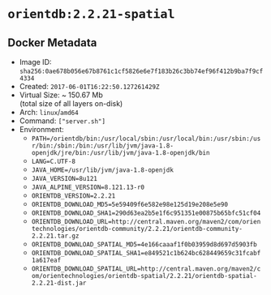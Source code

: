 # `orientdb:2.2.21-spatial`

## Docker Metadata

- Image ID: `sha256:0ae678b056e67b8761c1cf5826e6e7f183b26c3bb74ef96f412b9ba7f9cf4334`
- Created: `2017-06-01T16:22:50.127261429Z`
- Virtual Size: ~ 150.67 Mb  
  (total size of all layers on-disk)
- Arch: `linux`/`amd64`
- Command: `["server.sh"]`
- Environment:
  - `PATH=/orientdb/bin:/usr/local/sbin:/usr/local/bin:/usr/sbin:/usr/bin:/sbin:/bin:/usr/lib/jvm/java-1.8-openjdk/jre/bin:/usr/lib/jvm/java-1.8-openjdk/bin`
  - `LANG=C.UTF-8`
  - `JAVA_HOME=/usr/lib/jvm/java-1.8-openjdk`
  - `JAVA_VERSION=8u121`
  - `JAVA_ALPINE_VERSION=8.121.13-r0`
  - `ORIENTDB_VERSION=2.2.21`
  - `ORIENTDB_DOWNLOAD_MD5=5e59409f6e582e98e125d19e208e5e90`
  - `ORIENTDB_DOWNLOAD_SHA1=290d63ea2b5e1f6c951351e00875b65bfc51cf04`
  - `ORIENTDB_DOWNLOAD_URL=http://central.maven.org/maven2/com/orientechnologies/orientdb-community/2.2.21/orientdb-community-2.2.21.tar.gz`
  - `ORIENTDB_DOWNLOAD_SPATIAL_MD5=4e166caaaf1f0b03959d8d697d5903fb`
  - `ORIENTDB_DOWNLOAD_SPATIAL_SHA1=e849521c1b624bc628449659c31fcabf1a617eaf`
  - `ORIENTDB_DOWNLOAD_SPATIAL_URL=http://central.maven.org/maven2/com/orientechnologies/orientdb-spatial/2.2.21/orientdb-spatial-2.2.21-dist.jar`
